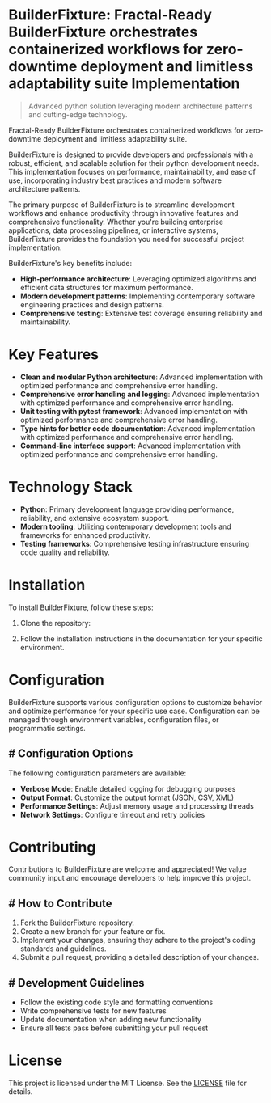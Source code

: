 <!-- fallback_BuilderFixture_20250804224743_73495 -->

# BuilderFixture: Fractal-Ready BuilderFixture orchestrates containerized workflows for zero-downtime deployment and limitless adaptability suite Implementation
> Advanced python solution leveraging modern architecture patterns and cutting-edge technology.

Fractal-Ready BuilderFixture orchestrates containerized workflows for zero-downtime deployment and limitless adaptability suite.

BuilderFixture is designed to provide developers and professionals with a robust, efficient, and scalable solution for their python development needs. This implementation focuses on performance, maintainability, and ease of use, incorporating industry best practices and modern software architecture patterns.

The primary purpose of BuilderFixture is to streamline development workflows and enhance productivity through innovative features and comprehensive functionality. Whether you're building enterprise applications, data processing pipelines, or interactive systems, BuilderFixture provides the foundation you need for successful project implementation.

BuilderFixture's key benefits include:

* **High-performance architecture**: Leveraging optimized algorithms and efficient data structures for maximum performance.
* **Modern development patterns**: Implementing contemporary software engineering practices and design patterns.
* **Comprehensive testing**: Extensive test coverage ensuring reliability and maintainability.

# Key Features

* **Clean and modular Python architecture**: Advanced implementation with optimized performance and comprehensive error handling.
* **Comprehensive error handling and logging**: Advanced implementation with optimized performance and comprehensive error handling.
* **Unit testing with pytest framework**: Advanced implementation with optimized performance and comprehensive error handling.
* **Type hints for better code documentation**: Advanced implementation with optimized performance and comprehensive error handling.
* **Command-line interface support**: Advanced implementation with optimized performance and comprehensive error handling.

# Technology Stack

* **Python**: Primary development language providing performance, reliability, and extensive ecosystem support.
* **Modern tooling**: Utilizing contemporary development tools and frameworks for enhanced productivity.
* **Testing frameworks**: Comprehensive testing infrastructure ensuring code quality and reliability.

# Installation

To install BuilderFixture, follow these steps:

1. Clone the repository:


2. Follow the installation instructions in the documentation for your specific environment.

# Configuration

BuilderFixture supports various configuration options to customize behavior and optimize performance for your specific use case. Configuration can be managed through environment variables, configuration files, or programmatic settings.

## # Configuration Options

The following configuration parameters are available:

* **Verbose Mode**: Enable detailed logging for debugging purposes
* **Output Format**: Customize the output format (JSON, CSV, XML)
* **Performance Settings**: Adjust memory usage and processing threads
* **Network Settings**: Configure timeout and retry policies

# Contributing

Contributions to BuilderFixture are welcome and appreciated! We value community input and encourage developers to help improve this project.

## # How to Contribute

1. Fork the BuilderFixture repository.
2. Create a new branch for your feature or fix.
3. Implement your changes, ensuring they adhere to the project's coding standards and guidelines.
4. Submit a pull request, providing a detailed description of your changes.

## # Development Guidelines

* Follow the existing code style and formatting conventions
* Write comprehensive tests for new features
* Update documentation when adding new functionality
* Ensure all tests pass before submitting your pull request

# License

This project is licensed under the MIT License. See the [LICENSE](https://github.com/coralnws/BuilderFixture/blob/main/LICENSE) file for details.
